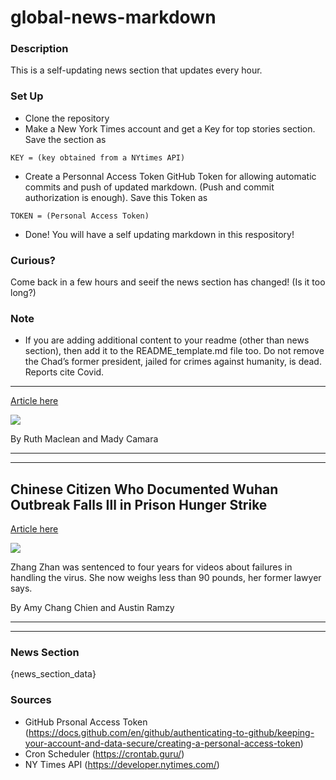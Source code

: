 # global-news-markdown

### Description 
This is a self-updating news section that updates every hour.

### Set Up 
* Clone the repository
* Make a New York Times account and get a Key for top stories section. Save the section as 
 ```
 KEY = (key obtained from a NYtimes API)
 ```
*  Create a Personnal Access Token GitHub Token for allowing automatic commits and push of updated markdown. (Push and commit authorization is enough). Save this Token as 
```
TOKEN = (Personal Access Token)
```
* Done! You will have a self updating markdown in this respository!

### Curious?
Come back in a few hours and seeif the news section has changed! (Is it too long?)

### Note
* If you are adding additional content to your readme (other than news section), then add it to the README_template.md file too. Do not remove the Chad’s former president, jailed for crimes against humanity, is dead. Reports cite Covid.
-----------------------------------------------------------------------------------------

[Article here](https://www.nytimes.com/2021/08/24/world/chads-former-president-jailed-for-crimes-against-humanity-is-dead-reports-cite-covid.html)

[![](https://static01.nyt.com/images/2021/08/24/multimedia/24virus-briefing-chad/merlin_108327203_39422364-110a-4bd1-ae4c-40514f12d35f-superJumbo.jpg)](https://www.nytimes.com/2021/08/24/world/chads-former-president-jailed-for-crimes-against-humanity-is-dead-reports-cite-covid.html)

By Ruth Maclean and Mady Camara

* * *

* * *

Chinese Citizen Who Documented Wuhan Outbreak Falls Ill in Prison Hunger Strike
-------------------------------------------------------------------------------

[Article here](https://www.nytimes.com/2021/08/25/world/asia/china-zhang-zhan-hunger-strike.html)

[![](https://static01.nyt.com/images/2021/08/24/world/00china-hungerstrike-1sub/merlin_193361349_7ce6ed6b-7f67-4824-bcd3-23b3a283783d-superJumbo.jpg)](https://www.nytimes.com/2021/08/25/world/asia/china-zhang-zhan-hunger-strike.html)

Zhang Zhan was sentenced to four years for videos about failures in handling the virus. She now weighs less than 90 pounds, her former lawyer says.

By Amy Chang Chien and Austin Ramzy

* * *

* * *

### News Section 
{news_section_data}


### Sources 
* GitHub Prsonal Access Token (https://docs.github.com/en/github/authenticating-to-github/keeping-your-account-and-data-secure/creating-a-personal-access-token)
* Cron Scheduler (https://crontab.guru/)
* NY Times API (https://developer.nytimes.com/)
